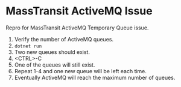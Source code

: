 # MassTransit ActiveMQ Issue

Repro for MassTransit ActiveMQ Temporary Queue issue.

1. Verify the number of ActiveMQ queues.
2. `dotnet run`
3. Two new queues should exist.
4. &lt;CTRL&gt;-C
5. One of the queues will still exist.
6. Repeat 1-4 and one new queue will be left each time.
7. Eventually ActiveMQ will reach the maximum number of queues.
